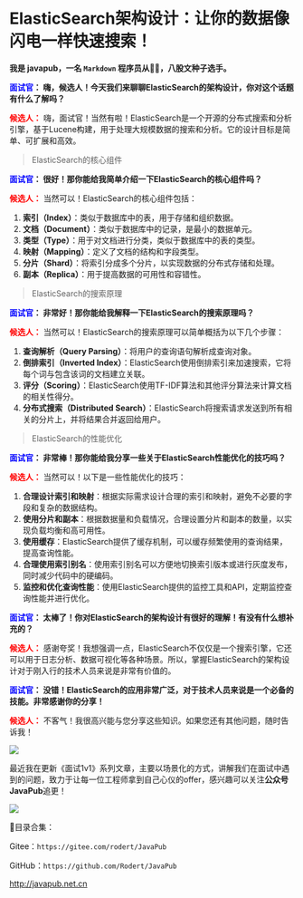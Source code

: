 <!--
 * @Author: JavaPub
 * @Date: 2023-07-28 07:44:48
 * @LastEditors: your name
 * @LastEditTime: 2023-07-31 08:45:19
 * @Description: Here is the JavaPub code base. Search JavaPub on the whole web.
 * @FilePath: \JavaPub-Blog\docs\willbe\1v1\46. ElasticSearch架构设计.md
-->

# ElasticSearch架构设计：让你的数据像闪电一样快速搜索！



**我是 javapub，一名 `Markdown` 程序员从👨‍💻，八股文种子选手。**



**<font color=blue>面试官</font>： 嗨，候选人！今天我们来聊聊ElasticSearch的架构设计，你对这个话题有什么了解吗？**

**<font color=red>候选人：</font>** 嗨，面试官！当然有啦！ElasticSearch是一个开源的分布式搜索和分析引擎，基于Lucene构建，用于处理大规模数据的搜索和分析。它的设计目标是简单、可扩展和高效。

> ElasticSearch的核心组件

**<font color=blue>面试官</font>： 很好！那你能给我简单介绍一下ElasticSearch的核心组件吗？**

**<font color=red>候选人：</font>** 当然可以！ElasticSearch的核心组件包括：

1. **索引（Index）**：类似于数据库中的表，用于存储和组织数据。
2. **文档（Document）**：类似于数据库中的记录，是最小的数据单元。
3. **类型（Type）**：用于对文档进行分类，类似于数据库中的表的类型。
4. **映射（Mapping）**：定义了文档的结构和字段类型。
5. **分片（Shard）**：将索引分成多个分片，以实现数据的分布式存储和处理。
6. **副本（Replica）**：用于提高数据的可用性和容错性。

> ElasticSearch的搜索原理

**<font color=blue>面试官</font>： 非常好！那你能给我解释一下ElasticSearch的搜索原理吗？**

**<font color=red>候选人：</font>** 当然可以！ElasticSearch的搜索原理可以简单概括为以下几个步骤：

1. **查询解析（Query Parsing）**：将用户的查询语句解析成查询对象。
2. **倒排索引（Inverted Index）**：ElasticSearch使用倒排索引来加速搜索，它将每个词与包含该词的文档建立关联。
3. **评分（Scoring）**：ElasticSearch使用TF-IDF算法和其他评分算法来计算文档的相关性得分。
4. **分布式搜索（Distributed Search）**：ElasticSearch将搜索请求发送到所有相关的分片上，并将结果合并返回给用户。

> ElasticSearch的性能优化

**<font color=blue>面试官</font>： 非常棒！那你能给我分享一些关于ElasticSearch性能优化的技巧吗？**

**<font color=red>候选人：</font>** 当然可以！以下是一些性能优化的技巧：

1. **合理设计索引和映射**：根据实际需求设计合理的索引和映射，避免不必要的字段和复杂的数据结构。
2. **使用分片和副本**：根据数据量和负载情况，合理设置分片和副本的数量，以实现负载均衡和高可用性。
3. **使用缓存**：ElasticSearch提供了缓存机制，可以缓存频繁使用的查询结果，提高查询性能。
4. **合理使用索引别名**：使用索引别名可以方便地切换索引版本或进行灰度发布，同时减少代码中的硬编码。
5. **监控和优化查询性能**：使用ElasticSearch提供的监控工具和API，定期监控查询性能并进行优化。



**<font color=blue>面试官</font>： 太棒了！你对ElasticSearch的架构设计有很好的理解！有没有什么想补充的？**

**<font color=red>候选人：</font>** 感谢夸奖！我想强调一点，ElasticSearch不仅仅是一个搜索引擎，它还可以用于日志分析、数据可视化等各种场景。所以，掌握ElasticSearch的架构设计对于刚入行的技术人员来说是非常有价值的。

**<font color=blue>面试官</font>： 没错！ElasticSearch的应用非常广泛，对于技术人员来说是一个必备的技能。非常感谢你的分享！**

**<font color=red>候选人：</font>** 不客气！我很高兴能与您分享这些知识。如果您还有其他问题，随时告诉我！





![](https://ghproxy.com/https://raw.githubusercontent.com/Rodert/javapub_oss/main/other/46.jpg?raw=true)


最近我在更新《面试1v1》系列文章，主要以场景化的方式，讲解我们在面试中遇到的问题，致力于让每一位工程师拿到自己心仪的offer，感兴趣可以关注**公众号JavaPub**追更！


![](https://ghproxy.com/https://raw.githubusercontent.com/Rodert/javapub_oss/main/common/javapub-qr-code.png?raw=true)


🎁目录合集：

Gitee：`https://gitee.com/rodert/JavaPub`

GitHub：`https://github.com/Rodert/JavaPub`


<http://javapub.net.cn>
